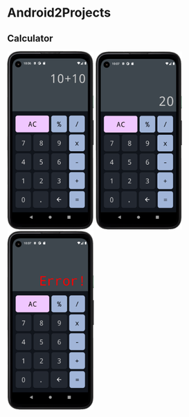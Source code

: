 # Android2Projects

## Calculator

<p float="left">
    <img src="images/calculator.png" alt="calculator" width="200""/>
    <img src="images/calculator2.png" alt="calculator" width="200""/>
    <img src="images/calculator3.png" alt="calculator" width="200""/>
</p>
